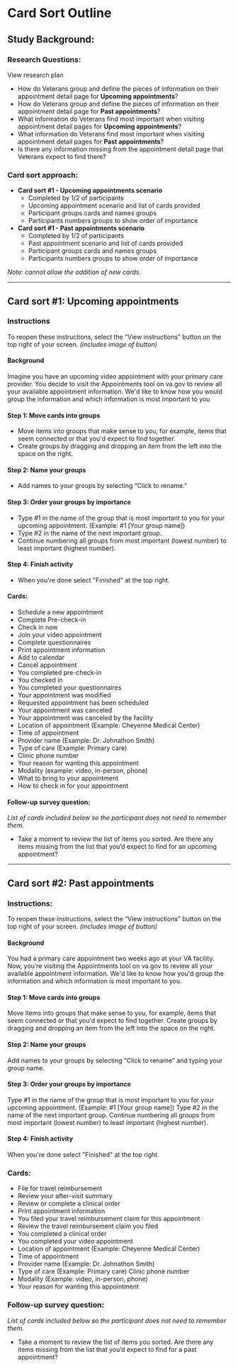 # Card Sort Outline

## Study Background: 

### Research Questions:
View research plan

- How do Veterans group and define the pieces of information on their appointment detail page for **Upcoming appointments**?
- How do Veterans group and define the pieces of information on their appointment detail page for **Past appointments**?
- What information do Veterans find most important when visiting appointment detail pages for **Upcoming appointments**?
- What information do Veterans find most important when visiting appointment detail pages for **Past appointments**?
- Is there any information missing from the appointment detail page that Veterans expect to find there?

### Card sort approach:
- **Card sort #1 - Upcoming appointments scenario**
  - Completed by 1/2 of participants
  - Upcoming appointment scenario and list of cards provided
  - Participant groups cards and names groups
  - Participants numbers groups to show order of importance
- **Card sort #1 - Past appointments scenario**
  - Completed by 1/2 of participants
  - Past appointment scenario and list of cards provided
  - Participant groups cards and names groups
  - Participants numbers groups to show order of importance
 
_Note: cannot allow the addition of new cards._

-----

## Card sort #1: Upcoming appointments

### Instructions
To reopen these instructions, select the “View instructions” button on the top right of your screen. _(includes image of button)_


#### Background
Imagine you have an upcoming video appointment with your primary care provider. You decide to visit the Appointments tool on va.gov to review all your available appointment information. We'd like to know how you would group the information and which information is most important to you

#### **Step 1: Move cards into groups**
- Move items into groups that make sense to you, for example, items that seem connected or that you'd expect to find together.
- Create groups by dragging and dropping an item from the left into the space on the right.
#### **Step 2: Name your groups**
- Add names to your groups by selecting “Click to rename.”
#### **Step 3: Order your groups by importance**
- Type #1 in the name of the group that is most important to you for your upcoming appointment. (Example: #1 [Your group name])
- Type #2 in the name of the next important group.
- Continue numbering all groups from most important (lowest number) to least important (highest number).
#### **Step 4: Finish activity**
- When you're done select "Finished" at the top right.

#### Cards: 
- Schedule a new appointment
- Complete Pre-check-in
- Check in now
- Join your video appointment
- Complete questionnaires 
- Print appointment information
- Add to calendar
- Cancel appointment
- You completed pre-check-in 
- You checked in 
- You completed your questionnaires
- Your appointment was modified 
- Requested appointment has been scheduled
- Your appointment was canceled
- Your appointment was canceled by the facility
- Location of appointment (Example: Cheyenne Medical Center)
- Time of appointment
- Provider name (Example: Dr. Johnathon Smith)
- Type of care (Example: Primary care)
- Clinic phone number
- Your reason for wanting this appointment
- Modality (example: video, in-person, phone)
- What to bring to your appointment
- How to check in for your appointment

#### Follow-up survey question:
_List of cards included below so the participant does not need to remember them._
- Take a moment to review the list of items you sorted. Are there any items missing from the list that you’d expect to find for an upcoming appointment?

----

## Card sort #2: Past appointments

### Instructions: 
To reopen these instructions, select the “View instructions” button on the top right of your screen. _(includes image of button)_

#### Background
You had a primary care appointment two weeks ago at your VA facility. Now, you’re visiting the Appointments tool on va.gov to review all your available appointment information. We'd like to know how you'd group the information and which information is most important to you.

#### Step 1: Move cards into groups
Move items into groups that make sense to you, for example, items that seem connected or that you'd expect to find together.
Create groups by dragging and dropping an item from the left into the space on the right.

#### Step 2: Name your groups
Add names to your groups by selecting “Click to rename” and typing your group name.

#### Step 3: Order your groups by importance
Type #1 in the name of the group that is most important to you for your upcoming appointment. (Example: #1 [Your group name])
Type #2 in the name of the next important group.
Continue numbering all groups from most important (lowest number) to least important (highest number).

#### Step 4: Finish activity
When you're done select "Finished" at the top right.

### Cards:
- File for travel reimbursement
- Review your after-visit summary
- Review or complete a clinical order
- Print appointment information
- You filed your travel reimbursement claim for this appointment 
- Review the travel reimbursement claim you filed
- You completed a clinical order
- You completed your video appointment
- Location of appointment (Example: Cheyenne Medical Center)
- Time of appointment
- Provider name (Example: Dr. Johnathon Smith)
- Type of care (Example: Primary care)
Clinic phone number
- Modality (Example: video, in-person, phone)
- Your reason for wanting this appointment

### Follow-up survey question:
_List of cards included below so the participant does not need to remember them._

- Take a moment to review the list of items you sorted. Are there any items missing from the list that you’d expect to find for a past appointment?
















